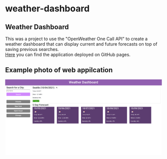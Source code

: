 # weather-dashboard

## Weather Dashboard
This was a project to use the "OpenWeather One Call API" to create a weather dashboard that can display current and future forecasts on top of saving previous searches.\
[Here]() you can find the application deployed on GitHub pages.

## Example photo of web appilcation
![Example](./assets/images/weather-dashboard.png)
